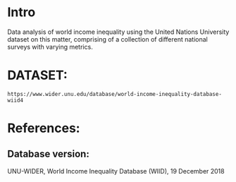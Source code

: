 # Intro
Data analysis of world income inequality using the United Nations University dataset on this matter, comprising of a collection of different national surveys with varying metrics.

# DATASET:
    https://www.wider.unu.edu/database/world-income-inequality-database-wiid4

# References:
## Database version:
UNU-WIDER, World Income Inequality Database (WIID), 19 December 2018